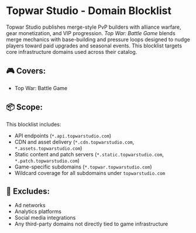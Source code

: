 # Topwar Studio - Domain Blocklist

Topwar Studio publishes merge-style PvP builders with alliance warfare, gear monetization, and VIP progression. *Top War: Battle Game* blends merge mechanics with base-building and pressure loops designed to nudge players toward paid upgrades and seasonal events. This blocklist targets core infrastructure domains used across their catalog.

## 🎮 Covers:
- Top War: Battle Game

## 📦 Scope:
This blocklist includes:
- API endpoints (`*.api.topwarstudio.com`)
- CDN and asset delivery (`*.cdn.topwarstudio.com`, `*.assets.topwarstudio.com`)
- Static content and patch servers (`*.static.topwarstudio.com`, `*.patch.topwarstudio.com`)
- Game-specific subdomains (`*.topwar.topwarstudio.com`)
- Wildcard coverage for all subdomains under `topwarstudio.com`

## 🚫 Excludes:
- Ad networks
- Analytics platforms
- Social media integrations
- Any third-party domains not directly tied to game infrastructure
